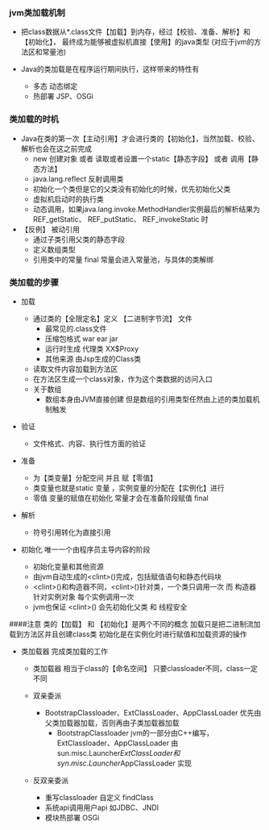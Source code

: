 ### jvm类加载机制
* 把class数据从*.class文件【加载】到内存，经过【校验、准备、解析】和【初始化】，
    最终成为能够被虚拟机直接【使用】的java类型 (对应于jvm的方法区和常量池)
    
* Java的类加载是在程序运行期间执行，这样带来的特性有
    * 多态 动态绑定
    * 热部署 JSP、OSGi

### 类加载的时机
* Java在类的第一次【主动引用】才会进行类的【初始化】，当然加载、校验、解析也会在这之前完成
    * new 创建对象 或者 读取或者设置一个static【静态字段】 或者 调用【静态方法】
    * java.lang.reflect 反射调用类
    * 初始化一个类但是它的父类没有初始化的时候，优先初始化父类
    * 虚拟机启动时的执行类
    * 动态调用，如果java.lang.invoke.MethodHandler实例最后的解析结果为 REF_getStatic、 REF_putStatic、 REF_invokeStatic
    时
* 【反例】 被动引用
    * 通过子类引用父类的静态字段
    * 定义数组类型
    * 引用类中的常量 final 常量会进入常量池，与具体的类解绑
    
### 类加载的步骤
* 加载
    * 通过类的【全限定名】定义 【二进制字节流】 文件
        * 最常见的.class文件
        * 压缩包格式 war ear jar
        * 运行时生成 代理类 XX$Proxy
        * 其他来源 由Jsp生成的Class类
    * 读取文件内容加载到方法区
    * 在方法区生成一个class对象，作为这个类数据的访问入口
    * 关于数组
        * 数组本身由JVM直接创建 但是数组的引用类型任然由上述的类加载机制触发
        
* 验证 
    * 文件格式、内容、执行性方面的验证

* 准备
    * 为【类变量】分配空间 并且 赋【零值】
    * 类变量也就是static 变量 ，实例变量的分配在【实例化】进行
    * 零值 变量的赋值在初始化 常量才会在准备阶段赋值 final
    
* 解析
    * 符号引用转化为直接引用
    
* 初始化 唯一一个由程序员主导内容的阶段
    * 初始化变量和其他资源
    * 由jvm自动生成的&lt;clint&gt;()完成，包括赋值语句和静态代码块
    * &lt;clint&gt;()和构造器不同，&lt;clint&gt;()针对类，一个类只调用一次 而 构造器针对实例对象 每个实例调用一次
    * jvm也保证 &lt;clint&gt;() 会先初始化父类 和 线程安全
    
 ####注意 类的【加载】 和 【初始化】是两个不同的概念    加载只是把二进制流加载到方法区并且创建class类  初始化是在实例化时进行赋值和加载资源的操作
* 类加载器  完成类加载的工作
    * 类加载器 相当于class的【命名空间】 只要classloader不同，class一定不同
    * 双亲委派
        * BootstrapClassloader、ExtClassLoader、AppClassLoader 优先由父类加载器加载，否则再由子类加载器加载
            * BootstrapClassloader jvm的一部分由C++编写，ExtClassloader、AppClassLoader 由sun.misc.Launcher$ExtClassLoader
            和 syn.misc.Launcher$AppClassLoader 实现
            
    * 反双亲委派
        * 重写classloader 自定义 findClass
        * 系统api调用用户api 如JDBC、JNDI
        * 模块热部署 OSGi
